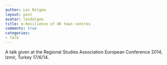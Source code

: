 ```yaml
---
author: Les Dolgea
layout: post
avatar: lesdolgea
title: e-Resilience of UK town centres
comments: true
categories:
- Talk
---
```


<script async class="speakerdeck-embed" data-id="2f8429e0ea430131809c1250f0d8e462" data-ratio="1.44428772919605" src="//speakerdeck.com/assets/embed.js"></script>

A talk given at the Regional Studies Association European Conference 2014, Izmir, Turkey 17/6/14.

